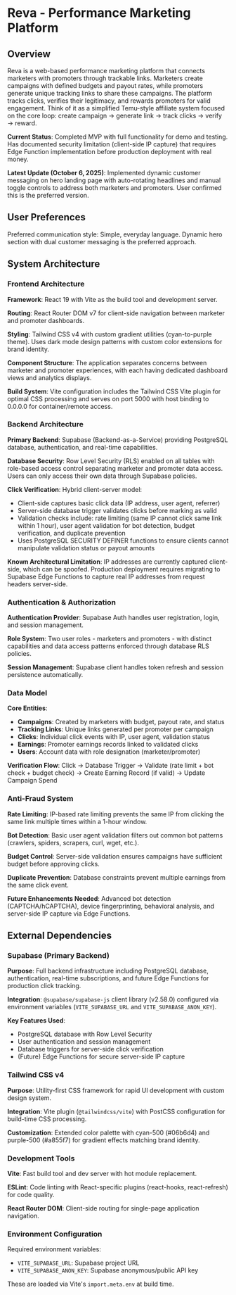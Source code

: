 # Reva - Performance Marketing Platform

## Overview

Reva is a web-based performance marketing platform that connects marketers with promoters through trackable links. Marketers create campaigns with defined budgets and payout rates, while promoters generate unique tracking links to share these campaigns. The platform tracks clicks, verifies their legitimacy, and rewards promoters for valid engagement. Think of it as a simplified Temu-style affiliate system focused on the core loop: create campaign → generate link → track clicks → verify → reward.

**Current Status**: Completed MVP with full functionality for demo and testing. Has documented security limitation (client-side IP capture) that requires Edge Function implementation before production deployment with real money.

**Latest Update (October 6, 2025)**: Implemented dynamic customer messaging on hero landing page with auto-rotating headlines and manual toggle controls to address both marketers and promoters. User confirmed this is the preferred version.

## User Preferences

Preferred communication style: Simple, everyday language.
Dynamic hero section with dual customer messaging is the preferred approach.

## System Architecture

### Frontend Architecture

**Framework**: React 19 with Vite as the build tool and development server.

**Routing**: React Router DOM v7 for client-side navigation between marketer and promoter dashboards.

**Styling**: Tailwind CSS v4 with custom gradient utilities (cyan-to-purple theme). Uses dark mode design patterns with custom color extensions for brand identity.

**Component Structure**: The application separates concerns between marketer and promoter experiences, with each having dedicated dashboard views and analytics displays.

**Build System**: Vite configuration includes the Tailwind CSS Vite plugin for optimal CSS processing and serves on port 5000 with host binding to 0.0.0.0 for container/remote access.

### Backend Architecture

**Primary Backend**: Supabase (Backend-as-a-Service) providing PostgreSQL database, authentication, and real-time capabilities.

**Database Security**: Row Level Security (RLS) enabled on all tables with role-based access control separating marketer and promoter data access. Users can only access their own data through Supabase policies.

**Click Verification**: Hybrid client-server model:
- Client-side captures basic click data (IP address, user agent, referrer)
- Server-side database trigger validates clicks before marking as valid
- Validation checks include: rate limiting (same IP cannot click same link within 1 hour), user agent validation for bot detection, budget verification, and duplicate prevention
- Uses PostgreSQL SECURITY DEFINER functions to ensure clients cannot manipulate validation status or payout amounts

**Known Architectural Limitation**: IP addresses are currently captured client-side, which can be spoofed. Production deployment requires migrating to Supabase Edge Functions to capture real IP addresses from request headers server-side.

### Authentication & Authorization

**Authentication Provider**: Supabase Auth handles user registration, login, and session management.

**Role System**: Two user roles - marketers and promoters - with distinct capabilities and data access patterns enforced through database RLS policies.

**Session Management**: Supabase client handles token refresh and session persistence automatically.

### Data Model

**Core Entities**:
- **Campaigns**: Created by marketers with budget, payout rate, and status
- **Tracking Links**: Unique links generated per promoter per campaign
- **Clicks**: Individual click events with IP, user agent, validation status
- **Earnings**: Promoter earnings records linked to validated clicks
- **Users**: Account data with role designation (marketer/promoter)

**Verification Flow**: Click → Database Trigger → Validate (rate limit + bot check + budget check) → Create Earning Record (if valid) → Update Campaign Spend

### Anti-Fraud System

**Rate Limiting**: IP-based rate limiting prevents the same IP from clicking the same link multiple times within a 1-hour window.

**Bot Detection**: Basic user agent validation filters out common bot patterns (crawlers, spiders, scrapers, curl, wget, etc.).

**Budget Control**: Server-side validation ensures campaigns have sufficient budget before approving clicks.

**Duplicate Prevention**: Database constraints prevent multiple earnings from the same click event.

**Future Enhancements Needed**: Advanced bot detection (CAPTCHA/hCAPTCHA), device fingerprinting, behavioral analysis, and server-side IP capture via Edge Functions.

## External Dependencies

### Supabase (Primary Backend)

**Purpose**: Full backend infrastructure including PostgreSQL database, authentication, real-time subscriptions, and future Edge Functions for production click tracking.

**Integration**: `@supabase/supabase-js` client library (v2.58.0) configured via environment variables (`VITE_SUPABASE_URL` and `VITE_SUPABASE_ANON_KEY`).

**Key Features Used**:
- PostgreSQL database with Row Level Security
- User authentication and session management
- Database triggers for server-side click verification
- (Future) Edge Functions for secure server-side IP capture

### Tailwind CSS v4

**Purpose**: Utility-first CSS framework for rapid UI development with custom design system.

**Integration**: Vite plugin (`@tailwindcss/vite`) with PostCSS configuration for build-time CSS processing.

**Customization**: Extended color palette with cyan-500 (#06b6d4) and purple-500 (#a855f7) for gradient effects matching brand identity.

### Development Tools

**Vite**: Fast build tool and dev server with hot module replacement.

**ESLint**: Code linting with React-specific plugins (react-hooks, react-refresh) for code quality.

**React Router DOM**: Client-side routing for single-page application navigation.

### Environment Configuration

Required environment variables:
- `VITE_SUPABASE_URL`: Supabase project URL
- `VITE_SUPABASE_ANON_KEY`: Supabase anonymous/public API key

These are loaded via Vite's `import.meta.env` at build time.